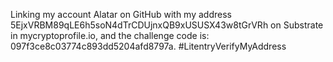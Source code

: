 Linking my account Alatar on GitHub with my address 5EjxVRBM89qLE6h5soN4dTrCDUjnxQB9xUSUSX43w8tGrVRh on Substrate in mycryptoprofile.io, and the challenge code is: 097f3ce8c03774c893dd5204afd8797a. #LitentryVerifyMyAddress
